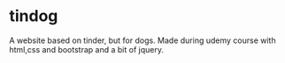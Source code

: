 # tindog
A website based on tinder, but for dogs. Made during udemy course with html,css and bootstrap and a bit of jquery.
